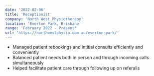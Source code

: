 ```yaml
---
date: '2022-02-06'
title: 'Receptionist'
company: 'North West Physiotherapy'
location: 'Everton Park, Brisbane'
range: 'February 2022 - Present'
url: 'https://northwestphysio.com.au/everton-park/'
---
```


- Managed patient rebookings and intitial consults efficiently and conveniently
- Balanced patient needs both in person and through incoming calls simultaneously
- Helped facilitate patient care through following up on referalls

